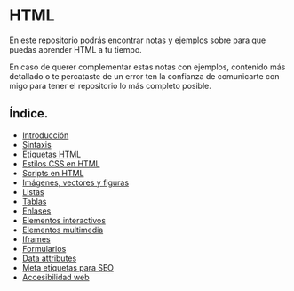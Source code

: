 # HTML
En este repositorio podrás encontrar notas y ejemplos sobre para que puedas aprender HTML a tu tiempo.

En caso de querer complementar estas notas con ejemplos, contenido más detallado o te percataste de un error ten la confianza de comunicarte con migo para tener el repositorio lo más completo posible.

## Índice.
- [Introducción](./notas_md/01_introduccion.md)
- [Sintaxis](./notas_md/02_sintaxis.md)
- [Etiquetas HTML](./notas_md/03_etiquetas_html.md)
- [Estilos CSS en HTML](./notas_md/04_estilos_css_html.md)
- [Scripts en HTML](./notas_md/05_scripts.md)
- [Imágenes, vectores y figuras](./notas_md/06_imagenes_vectores_figuras.md)
- [Listas](./notas_md/07_listas.md)
- [Tablas](./notas_md/08_tablas.md)
- [Enlases](./notas_md/09_enlaces.md)
- [Elementos interactivos](./notas_md/10_elementos_interactivos.md)
- [Elementos multimedia](./notas_md/11_elementos_multimedia.md)
- [Iframes](./notas_md/12_iframes.md)
- [Formularios](./notas_md/13_formularios.md)
- [Data attributes](./notas/14_data_attributes.md)
- [Meta etiquetas para SEO](./notas/15_meta_etiquetas.md)
- [Accesibilidad web](./notas/16_accesibilidad_web.md)